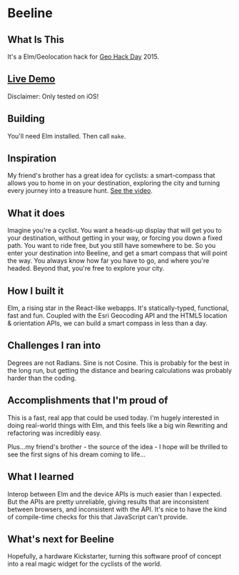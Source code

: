 # Beeline

## What Is This

It's a Elm/Geolocation hack for [Geo Hack Day](http://www.geohackdays.com/) 2015.

## [Live Demo](http://krisajenkins.github.io/beeline-demo/)

Disclaimer: Only tested on iOS!

## Building

You'll need Elm installed. Then call `make`.

## Inspiration
My friend's brother has a great idea for cyclists: a smart-compass that allows you to home in on your destination, exploring the city and turning every journey into a treasure hunt. [See the video](https://www.youtube.com/watch?v=pNguieZ4cTc).
 
## What it does
Imagine you're a cyclist. You want a heads-up display that will get you to your destination, without getting in your way, or forcing you down a fixed path. You want to ride free, but you still have somewhere to be. So you enter your destination into Beeline, and get a smart compass that will point the way. You always know how far you have to go, and where you're headed. Beyond that, you're free to explore your city.

## How I built it
Elm, a rising star in the React-like webapps. It's statically-typed, functional, fast and fun. Coupled with the Esri Geocoding API and the HTML5 location & orientation APIs, we can build a smart compass in less than a day.

## Challenges I ran into
Degrees are not Radians. Sine is not Cosine. This is probably for the best in the long run, but getting the distance and bearing calculations was probably harder than the coding.

## Accomplishments that I'm proud of
This is a fast, real app that could be used today. I'm hugely interested in doing real-world things with Elm, and this feels like a big win Rewriting and refactoring was incredibly easy.

Plus...my friend's brother - the source of the idea - I hope will be thrilled to see the first signs of his dream coming to life...

## What I learned
Interop between Elm and the device APIs is much easier than I expected. But the APIs are pretty unreliable, giving results that are inconsistent between browsers, and inconsistent with the API. It's nice to have the kind of compile-time checks for this that JavaScript can't provide.

## What's next for Beeline
Hopefully, a hardware Kickstarter, turning this software proof of concept into a real magic widget for the cyclists of the world.
